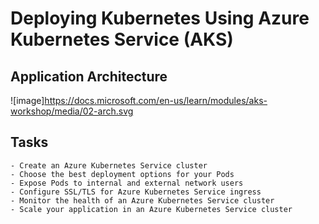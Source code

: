 # Deploying Kubernetes Using Azure Kubernetes Service (AKS) 

## Application Architecture

![image]https://docs.microsoft.com/en-us/learn/modules/aks-workshop/media/02-arch.svg


## Tasks
    - Create an Azure Kubernetes Service cluster
    - Choose the best deployment options for your Pods
    - Expose Pods to internal and external network users
    - Configure SSL/TLS for Azure Kubernetes Service ingress
    - Monitor the health of an Azure Kubernetes Service cluster
    - Scale your application in an Azure Kubernetes Service cluster


